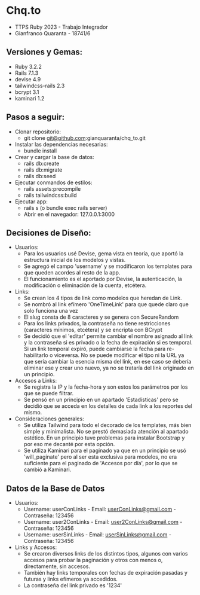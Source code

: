 # Chq.to

- TTPS Ruby 2023 - Trabajo Integrador
- Gianfranco Quaranta - 18741/6

## Versiones y Gemas:
- Ruby 3.2.2
- Rails 7.1.3
- devise 4.9
- tailwindcss-rails 2.3
- bcrypt 3.1
- kaminari 1.2

## Pasos a seguir:
- Clonar repositorio: 
    - git clone git@github.com:gianquaranta/chq_to.git
- Instalar las dependencias necesarias: 
    - bundle install
- Crear y cargar la base de datos: 
    - rails db:create
    - rails db:migrate
    - rails db:seed
- Ejecutar conmandos de estilos:
    - rails assets:precompile
    - rails tailwindcss:build
- Ejecutar app:
    - rails s (o bundle exec rails server)
    - Abrir en el navegador: 127.0.0.1:3000


## Decisiones de Diseño:
- Usuarios:
    - Para los usuarios usé Devise, gema vista en teoría, que aportó la estructura inicial de los modelos y vistas.
    - Se agregó el campo 'username' y se modificaron los templates para que queden acordes al resto de la app.
    - El funcionamiento es el aportado por Devise, la autenticación, la modificación o eliminación de la cuenta, etcétera.
- Links:
    - Se crean los 4 tipos de link como modelos que heredan de Link.
    - Se nombró al link efímero 'OneTimeLink' para que quede claro que solo funciona una vez
    - El slug consta de 8 caracteres y se genera con SecureRandom
    - Para los links privados, la contraseña no tiene restricciones (caracteres mínimos, etcétera) y se encripta con BCrypt
    - Se decidió que el 'editar' permite cambiar el nombre asignado al link y la contraseña si es privado o la fecha de
      expiración si es temporal. Si un link temporal expiró, puede cambiarse la fecha para re-habilitarlo o viceversa.
      No se puede modificar el tipo ni la URL ya que sería cambiar la esencia misma del link, en ese caso se debería eliminar
      ese y crear uno nuevo, ya no se trataría del link originado en un principio.
- Accesos a Links:
    - Se registra la IP y la fecha-hora y son estos los parámetros por los que se puede filtrar.
    - Se pensó en un principio en un apartado 'Estadísticas' pero se decidió que se acceda en los detalles de cada link
      a los reportes del mismo.
- Consideraciones generales:
    - Se utiliza Tailwind para todo el decorado de los templates, más bien simple y minimalista. No se prestó demasiada 
      atención al apartado estético. En un principio tuve problemas para instalar Bootstrap y por eso me decanté por esta opción.
    - Se utiliza Kaminari para el paginado ya que en un principio se usó 'will_paginate' pero al ser esta exclusiva para modelos,
      no era suficiente para el paginado de 'Accesos por día', por lo que se cambió a Kaminari.


## Datos de la Base de Datos
- Usuarios:
    - Username: userConLinks - Email: userConLinks@gmail.com - Contraseña: 123456
    - Username: user2ConLinks - Email: user2ConLinks@gmail.com - Contraseña: 123456
    - Username: userSinLinks - Email: userSinLinks@gmail.com - Contraseña: 123456
- Links y Accesos:
    - Se crearon diversos links de los distintos tipos, algunos con varios accesos para probar la paginación y otros con menos o,
      directamente, sin accesos.
    - También hay links temporales con fechas de expiración pasadas y futuras y links efímeros ya accedidos.
    - La contraseña del link privado es '1234'